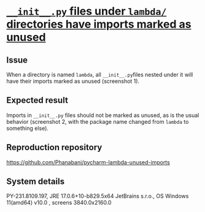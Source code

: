 # [`__init__.py` files under `lambda/` directories have imports marked as unused](https://youtrack.jetbrains.com/issue/PY-60375/init.py-files-under-lambda-directories-have-imports-marked-as-unused)

## Issue
When a directory is named `lambda`, all `__init__.py`files nested under it will have their imports marked as unused (screenshot 1).

## Expected result
Imports in `__init__.py` files should not be marked as unused, as is the usual behavior (screenshot 2, with the package name changed from `lambda` to something else).

## Reproduction repository
https://github.com/Phanabani/pycharm-lambda-unused-imports

## System details
PY-231.8109.197, JRE 17.0.6+10-b829.5x64 JetBrains s.r.o., OS Windows 11(amd64) v10.0 , screens 3840.0x2160.0
